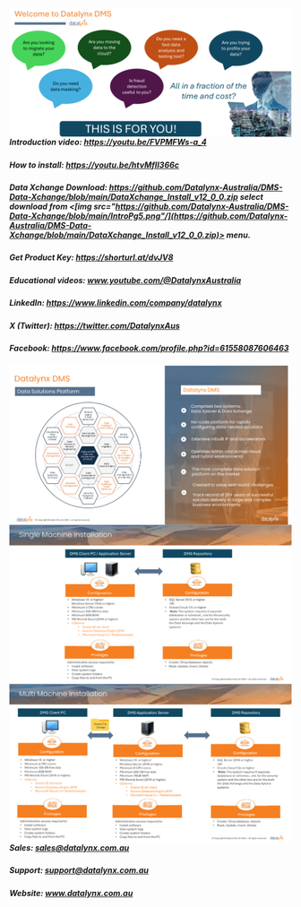 <img src="https://github.com/Datalynx-Australia/DMS-Data-Xchange/blob/main/IntroPg1.png"
     alt="Datalynx PG1"
     style="float: left; margin-right: 10px;" />

 ##### Introduction video: https://youtu.be/FVPMFWs-a_4
 ##### How to install: https://youtu.be/htvMfII366c
 ##### Data Xchange Download: https://github.com/Datalynx-Australia/DMS-Data-Xchange/blob/main/DataXchange_Install_v12_0_0.zip select download from <[img src="https://github.com/Datalynx-Australia/DMS-Data-Xchange/blob/main/IntroPg5.png"/](https://github.com/Datalynx-Australia/DMS-Data-Xchange/blob/main/DataXchange_Install_v12_0_0.zip)>  menu.

 ##### Get Product Key: https://shorturl.at/dvJV8
 ##### Educational videos: www.youtube.com/@DatalynxAustralia
 
 ##### LinkedIn: https://www.linkedin.com/company/datalynx  
 ##### X (Twitter): https://twitter.com/DatalynxAus
 ##### Facebook: https://www.facebook.com/profile.php?id=61558087606463


<img src="https://github.com/Datalynx-Australia/DMS-Data-Xchange/blob/main/IntroPg2.png"
     alt="Datalynx PG2"
     style="float: left; margin-right: 10px;" />

<img src="https://github.com/Datalynx-Australia/DMS-Data-Xchange/blob/main/IntroPg3.png"
     alt="Datalynx PG3"
     style="float: left; margin-right: 10px;" />

<img src="https://github.com/Datalynx-Australia/DMS-Data-Xchange/blob/main/IntroPg4.png"
     alt="Datalynx PG4"
     style="float: left; margin-right: 10px;" />


 ##### Sales:   sales@datalynx.com.au     
 ##### Support: support@datalynx.com.au     
 ##### Website: www.datalynx.com.au
